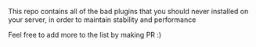 This repo contains all of the bad plugins that you should never installed on your server, in order to maintain stability and performance


Feel free to add more to the list by making PR :)